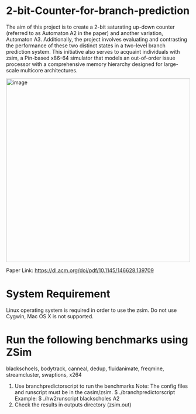 # 2-bit-Counter-for-branch-prediction

The aim of this project is to create a 2-bit saturating up-down counter (referred to as Automaton A2 in the paper) and another variation, Automaton A3. Additionally, the project involves evaluating and contrasting the performance of these two distinct states in a two-level branch prediction system. This initiative also serves to acquaint individuals with zsim, a Pin-based x86-64 simulator that models an out-of-order issue processor with a comprehensive memory hierarchy designed for large-scale multicore architectures.

<img width="503" alt="image" src="https://github.com/Rajat5991/2-bit-Counter-for-branch-prediction/assets/154459536/15084541-bb70-427d-b0c4-84f22a7265e9">


Paper Link: https://dl.acm.org/doi/pdf/10.1145/146628.139709

# System Requirement

Linux operating system is required in order to use the zsim. Do not use Cygwin, Mac OS X is not supported.

# Run the following benchmarks using ZSim
   blackschoels, bodytrack, canneal, dedup, fluidanimate, freqmine, streamcluster, swaptions, x264
   1. Use branchpredictorscript to run the benchmarks
      Note: The config files and runscript must be in the casim/zsim.
      $ ./branchpredictorscript <benchmark> <automaton>
      Example: $ ./hw2runscript blackscholes A2
   2. Check the results in outputs directory (zsim.out)
